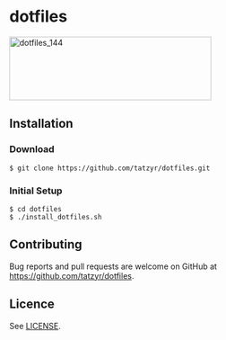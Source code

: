 # dotfiles

<img src="https://cloud.githubusercontent.com/assets/1025461/9385762/2b67bf3c-4793-11e5-80a8-05088feaa18f.png" width="360" height="113" alt="dotfiles_144">

## Installation

### Download

```
$ git clone https://github.com/tatzyr/dotfiles.git
```

### Initial Setup

```
$ cd dotfiles
$ ./install_dotfiles.sh
```

## Contributing

Bug reports and pull requests are welcome on GitHub at https://github.com/tatzyr/dotfiles.


## Licence

See [LICENSE](LICENSE).
